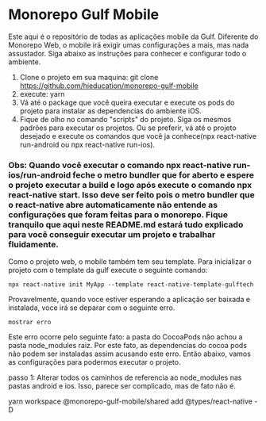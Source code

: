 # Monorepo Gulf Mobile

Este aqui é o repositório de todas as aplicações mobile da Gulf. Diferente do Monorepo Web, o mobile irá exigir umas configurações a mais, mas nada assustador. Siga abaixo as instruções para conhecer e configurar todo o ambiente.


1. Clone o projeto em sua maquina: git clone https://github.com/hieducation/monorepo-gulf-mobile
3. execute: yarn
4. Vá até o package que você queira executar e execute os pods do projeto para instalar as dependencias do ambiente iOS. 
5. Fique de olho no comando "scripts" do projeto. Siga os mesmos padrões para executar os projetos. Ou se preferir, vá até o projeto desejado e execute os comandos que você ja conhece(npx react-native run-android ou npx react-native run-ios). 

### Obs: Quando você executar o comando npx react-native run-ios/run-android feche o metro bundler que for aberto e espere o projeto executar a build e logo após execute o comando npx react-native start. Isso deve ser feito pois o metro bundler que o react-native abre automaticamente não entende as configurações que foram feitas para o monorepo. Fique tranquilo que aqui neste README.md estará tudo explicado para você conseguir executar um projeto e trabalhar fluidamente. 

Como o projeto web, o mobile também tem seu template. Para inicializar o projeto com o template da gulf execute o seguinte comando: 

```
npx react-native init MyApp --template react-native-template-gulftech
```

Provavelmente, quando voce estiver esperando a aplicação ser baixada e instalada, voce irá se deparar com o seguinte erro.
```
mostrar erro
```

Este erro ocorre pelo seguinte fato: a pasta do CocoaPods não achou a pasta node_modules raiz. Por este fato, as dependencias do cocoa pods não podem ser instaladas assim acusando este erro. Então abaixo, vamos as configurações para podermos executar o projeto. 

passo 1: 
Alterar todos os caminhos de referencia ao node_modules nas pastas android e ios. Isso, parece ser complicado, mas de fato não é. 


yarn workspace @monorepo-gulf-mobile/shared add @types/react-native -D
